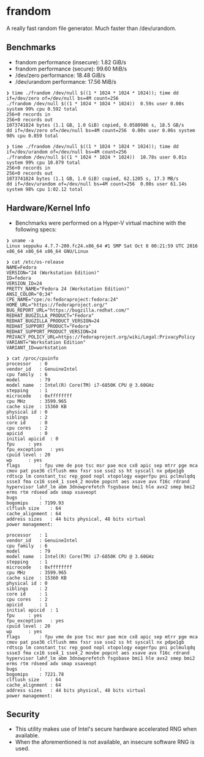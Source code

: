 # frandom
A really fast random file generator. Much faster than /dev/urandom.

## Benchmarks
* frandom performance (insecure): 1.82 GiB/s
* frandom performance (secure): 99.60 MiB/s
* /dev/zero performance: 18.48 GiB/s
* /dev/urandom performance: 17.56 MiB/s

```
❯ time ./frandom /dev/null $((1 * 1024 * 1024 * 1024)); time dd if=/dev/zero of=/dev/null bs=4M count=256
./frandom /dev/null $((1 * 1024 * 1024 * 1024))  0.59s user 0.00s system 99% cpu 0.592 total
256+0 records in
256+0 records out
1073741824 bytes (1.1 GB, 1.0 GiB) copied, 0.0580986 s, 18.5 GB/s
dd if=/dev/zero of=/dev/null bs=4M count=256  0.00s user 0.06s system 98% cpu 0.059 total
```

```
❯ time ./frandom /dev/null $((1 * 1024 * 1024 * 1024)); time dd if=/dev/urandom of=/dev/null bs=4M count=256
./frandom /dev/null $((1 * 1024 * 1024 * 1024))  10.78s user 0.01s system 99% cpu 10.879 total
256+0 records in
256+0 records out
1073741824 bytes (1.1 GB, 1.0 GiB) copied, 62.1205 s, 17.3 MB/s
dd if=/dev/urandom of=/dev/null bs=4M count=256  0.00s user 61.14s system 98% cpu 1:02.12 total
```

## Hardware/Kernel Info

* Benchmarks were performed on a Hyper-V virtual machine with the following specs:
```
❯ uname -a
Linux seppuku 4.7.7-200.fc24.x86_64 #1 SMP Sat Oct 8 00:21:59 UTC 2016 x86_64 x86_64 x86_64 GNU/Linux

❯ cat /etc/os-release
NAME=Fedora
VERSION="24 (Workstation Edition)"
ID=fedora
VERSION_ID=24
PRETTY_NAME="Fedora 24 (Workstation Edition)"
ANSI_COLOR="0;34"
CPE_NAME="cpe:/o:fedoraproject:fedora:24"
HOME_URL="https://fedoraproject.org/"
BUG_REPORT_URL="https://bugzilla.redhat.com/"
REDHAT_BUGZILLA_PRODUCT="Fedora"
REDHAT_BUGZILLA_PRODUCT_VERSION=24
REDHAT_SUPPORT_PRODUCT="Fedora"
REDHAT_SUPPORT_PRODUCT_VERSION=24
PRIVACY_POLICY_URL=https://fedoraproject.org/wiki/Legal:PrivacyPolicy
VARIANT="Workstation Edition"
VARIANT_ID=workstation

❯ cat /proc/cpuinfo
processor	: 0
vendor_id	: GenuineIntel
cpu family	: 6
model		: 79
model name	: Intel(R) Core(TM) i7-6850K CPU @ 3.60GHz
stepping	: 1
microcode	: 0xffffffff
cpu MHz		: 3599.965
cache size	: 15360 KB
physical id	: 0
siblings	: 2
core id		: 0
cpu cores	: 2
apicid		: 0
initial apicid	: 0
fpu		: yes
fpu_exception	: yes
cpuid level	: 20
wp		: yes
flags		: fpu vme de pse tsc msr pae mce cx8 apic sep mtrr pge mca cmov pat pse36 clflush mmx fxsr sse sse2 ss ht syscall nx pdpe1gb rdtscp lm constant_tsc rep_good nopl xtopology eagerfpu pni pclmulqdq ssse3 fma cx16 sse4_1 sse4_2 movbe popcnt aes xsave avx f16c rdrand hypervisor lahf_lm abm 3dnowprefetch fsgsbase bmi1 hle avx2 smep bmi2 erms rtm rdseed adx smap xsaveopt
bugs		:
bogomips	: 7199.93
clflush size	: 64
cache_alignment	: 64
address sizes	: 44 bits physical, 48 bits virtual
power management:

processor	: 1
vendor_id	: GenuineIntel
cpu family	: 6
model		: 79
model name	: Intel(R) Core(TM) i7-6850K CPU @ 3.60GHz
stepping	: 1
microcode	: 0xffffffff
cpu MHz		: 3599.965
cache size	: 15360 KB
physical id	: 0
siblings	: 2
core id		: 1
cpu cores	: 2
apicid		: 1
initial apicid	: 1
fpu		: yes
fpu_exception	: yes
cpuid level	: 20
wp		: yes
flags		: fpu vme de pse tsc msr pae mce cx8 apic sep mtrr pge mca cmov pat pse36 clflush mmx fxsr sse sse2 ss ht syscall nx pdpe1gb rdtscp lm constant_tsc rep_good nopl xtopology eagerfpu pni pclmulqdq ssse3 fma cx16 sse4_1 sse4_2 movbe popcnt aes xsave avx f16c rdrand hypervisor lahf_lm abm 3dnowprefetch fsgsbase bmi1 hle avx2 smep bmi2 erms rtm rdseed adx smap xsaveopt
bugs		:
bogomips	: 7221.78
clflush size	: 64
cache_alignment	: 64
address sizes	: 44 bits physical, 48 bits virtual
power management:
```

## Security
* This utility makes use of Intel's secure hardware accelerated RNG when available.
* When the aforementioned is not available, an insecure software RNG is used.
